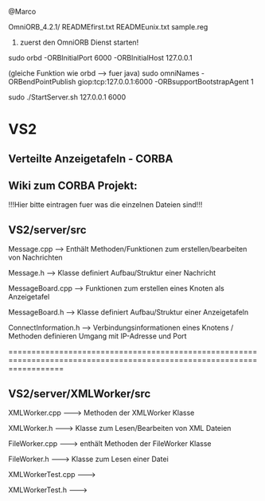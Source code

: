 @Marco

OmniORB_4.2.1/
	READMEfirst.txt
	READMEunix.txt
	sample.reg

1) zuerst den OmniORB Dienst starten!

sudo orbd -ORBInitialPort 6000 -ORBInitialHost 127.0.0.1

(gleiche Funktion wie orbd --> fuer java)
sudo omniNames -ORBendPointPublish giop:tcp:127.0.0.1:6000 -ORBsupportBootstrapAgent 1

sudo ./StartServer.sh 127.0.0.1 6000




# VS2
Verteilte Anzeigetafeln - CORBA
------------------------------------------------------------------------------------------------------------------------
Wiki zum CORBA Projekt:
------------------------------------------------------------------------------------------------------------------------
!!!Hier bitte eintragen fuer was die einzelnen Dateien sind!!!


VS2/server/src
--------------

Message.cpp --> Enthält Methoden/Funktionen zum erstellen/bearbeiten von Nachrichten

Message.h --> Klasse definiert Aufbau/Struktur einer Nachricht

MessageBoard.cpp --> Funktionen zum erstellen eines Knoten als Anzeigetafel

MessageBoard.h --> Klasse definiert Aufbau/Struktur einer Anzeigetafeln

ConnectInformation.h --> Verbindungsinformationen eines Knotens / Methoden definieren Umgang mit IP-Adresse und Port

========================================================================================================================

VS2/server/XMLWorker/src
------------------------

XMLWorker.cpp ---> Methoden der XMLWorker Klasse

XMLWorker.h ---> Klasse zum Lesen/Bearbeiten von XML Dateien

FileWorker.cpp ---> enthält Methoden der FileWorker Klasse

FileWorker.h ---> Klasse zum Lesen einer Datei

XMLWorkerTest.cpp --->

XMLWorkerTest.h --->
